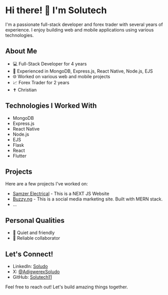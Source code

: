 # Hi there! 👋 I'm Solutech

I'm a passionate full-stack developer and forex trader with several years of experience. I enjoy building web and mobile applications using various technologies.

## About Me

- 💻 Full-Stack Developer for 4 years
- 📱 Experienced in MongoDB, Express.js, React Native, Node.js, EJS
- 🌐 Worked on various web and mobile projects
- 📈 Forex Trader for 2 years
- ✝️ Christian

## Technologies I Worked With

- MongoDB
- Express.js
- React Native
- Node.js
- EJS
- Flask
- React
- Flutter

## Projects

Here are a few projects I've worked on:

- [Samzer Electrical]([Buzzy](https://samzerelectrical.com)) - This is a NEXT JS Website
- [Buzzy.ng](https://www.buzzy.ng) - This is a social media marketing site. Built with MERN stack.
- ...

## Personal Qualities

- 🤫 Quiet and friendly
- 🤝 Reliable collaborator

## Let's Connect!

- LinkedIn: [Soludo](#)
- X: [@AdigwerexSoludo](https://twitter.com/AdigwerexSoludo)
- GitHub: [Solutech11](https://github.com/Solutech11)

Feel free to reach out! Let's build amazing things together.
